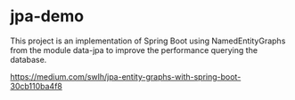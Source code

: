 # jpa-demo
This project is an implementation of Spring Boot using 
NamedEntityGraphs from the module data-jpa to improve the performance querying the database.

https://medium.com/swlh/jpa-entity-graphs-with-spring-boot-30cb110ba4f8


